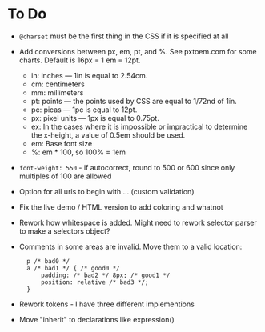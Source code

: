To Do
=====

* `@charset` must be the first thing in the CSS if it is specified at all

* Add conversions between px, em, pt, and %.  See pxtoem.com for some charts.  Default is 16px = 1 em = 12pt.

    * in: inches — 1in is equal to 2.54cm.
    * cm: centimeters
    * mm: millimeters
    * pt: points — the points used by CSS are equal to 1/72nd of 1in.
    * pc: picas — 1pc is equal to 12pt.
    * px: pixel units — 1px is equal to 0.75pt.
    * ex: In the cases where it is impossible or impractical to determine the x-height, a value of 0.5em should be used.
    * em: Base font size
    * %: em * 100, so 100% = 1em

* `font-weight: 550` - if autocorrect, round to 500 or 600 since only multiples of 100 are allowed

* Option for all urls to begin with ... (custom validation)

* Fix the live demo / HTML version to add coloring and whatnot

* Rework how whitespace is added.  Might need to rework selector parser to make a selectors object?

* Comments in some areas are invalid.  Move them to a valid location:

        p /* bad0 */
        a /* bad1 */ { /* good0 */
            padding: /* bad2 */ 8px; /* good1 */
            position: relative /* bad3 */;
        }

* Rework tokens - I have three different implementions

* Move "inherit" to declarations like expression()
